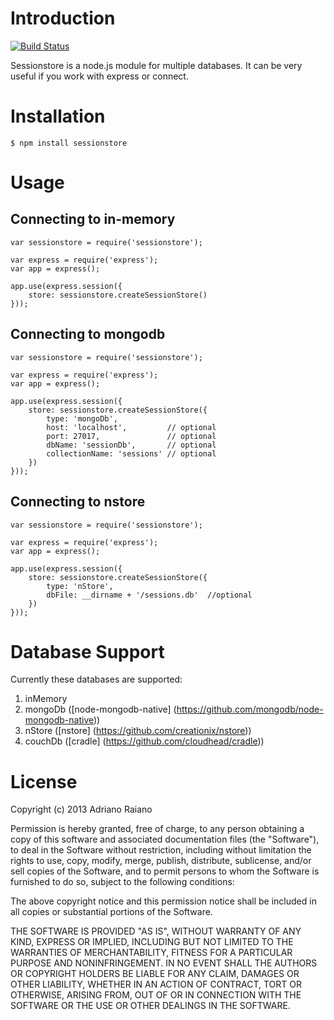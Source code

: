# Introduction

[![Build Status](https://secure.travis-ci.org/adrai/sessionstore.png)](http://travis-ci.org/adrai/session)

Sessionstore is a node.js module for multiple databases. It can be very useful if you work with express or connect.

# Installation

    $ npm install sessionstore

# Usage

## Connecting to in-memory

	var sessionstore = require('sessionstore');

    var express = require('express');
    var app = express();

    app.use(express.session({
        store: sessionstore.createSessionStore()
    }));

## Connecting to mongodb

    var sessionstore = require('sessionstore');

    var express = require('express');
    var app = express();

    app.use(express.session({
        store: sessionstore.createSessionStore({
            type: 'mongoDb',
            host: 'localhost',         // optional
            port: 27017,               // optional
            dbName: 'sessionDb',       // optional
            collectionName: 'sessions' // optional
        })
    }));

## Connecting to nstore

    var sessionstore = require('sessionstore');

    var express = require('express');
    var app = express();

    app.use(express.session({
        store: sessionstore.createSessionStore({
            type: 'nStore',
            dbFile: __dirname + '/sessions.db'  //optional
        })
    }));


# Database Support
Currently these databases are supported:

1. inMemory
2. mongoDb ([node-mongodb-native] (https://github.com/mongodb/node-mongodb-native))
3. nStore ([nstore] (https://github.com/creationix/nstore))
4. couchDb ([cradle] (https://github.com/cloudhead/cradle))

# License

Copyright (c) 2013 Adriano Raiano

Permission is hereby granted, free of charge, to any person obtaining a copy
of this software and associated documentation files (the "Software"), to deal
in the Software without restriction, including without limitation the rights
to use, copy, modify, merge, publish, distribute, sublicense, and/or sell
copies of the Software, and to permit persons to whom the Software is
furnished to do so, subject to the following conditions:

The above copyright notice and this permission notice shall be included in
all copies or substantial portions of the Software.

THE SOFTWARE IS PROVIDED "AS IS", WITHOUT WARRANTY OF ANY KIND, EXPRESS OR
IMPLIED, INCLUDING BUT NOT LIMITED TO THE WARRANTIES OF MERCHANTABILITY,
FITNESS FOR A PARTICULAR PURPOSE AND NONINFRINGEMENT. IN NO EVENT SHALL THE
AUTHORS OR COPYRIGHT HOLDERS BE LIABLE FOR ANY CLAIM, DAMAGES OR OTHER
LIABILITY, WHETHER IN AN ACTION OF CONTRACT, TORT OR OTHERWISE, ARISING FROM,
OUT OF OR IN CONNECTION WITH THE SOFTWARE OR THE USE OR OTHER DEALINGS IN
THE SOFTWARE.
